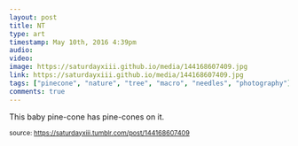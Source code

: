 ```yaml
---
layout: post
title: NT
type: art
timestamp: May 10th, 2016 4:39pm
audio: 
video: 
image: https://saturdayxiii.github.io/media/144168607409.jpg
link: https://saturdayxiii.github.io/media/144168607409.jpg
tags: ["pinecone", "nature", "tree", "macro", "needles", "photography"]
comments: true
---
```


This baby pine-cone has pine-cones on it.
<br/>
 
  
<small>source: https://saturdayxiii.tumblr.com/post/144168607409</small>